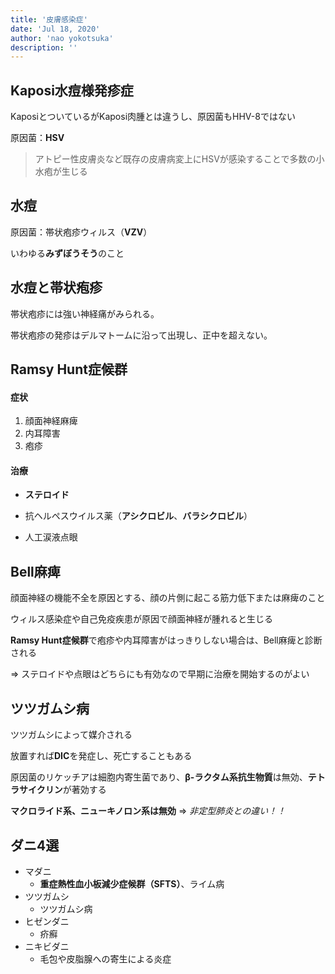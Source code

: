 ```yaml
---
title: '皮膚感染症'
date: 'Jul 18, 2020'
author: 'nao yokotsuka'
description: ''
---
```


## Kaposi水痘様発疹症

KaposiとついているがKaposi肉腫とは違うし、原因菌もHHV-8ではない

原因菌：**HSV**

> アトピー性皮膚炎など既存の皮膚病変上にHSVが感染することで多数の小水疱が生じる

## 水痘

原因菌：帯状疱疹ウィルス（**VZV**）

いわゆる**みずぼうそう**のこと

## 水痘と帯状疱疹

帯状疱疹には強い神経痛がみられる。

帯状疱疹の発疹はデルマトームに沿って出現し、正中を超えない。

## Ramsy Hunt症候群

#### 症状

1. 顔面神経麻痺
2. 内耳障害
3. 疱疹

#### 治療

- **ステロイド**
- 抗ヘルペスウイルス薬（**アシクロビル**、**バラシクロビル**）

- 人工涙液点眼

## Bell麻痺

顔面神経の機能不全を原因とする、顔の片側に起こる筋力低下または麻痺のこと

ウィルス感染症や自己免疫疾患が原因で顔面神経が腫れると生じる

**Ramsy Hunt症候群**で疱疹や内耳障害がはっきりしない場合は、Bell麻痺と診断される

=> ステロイドや点眼はどちらにも有効なので早期に治療を開始するのがよい

## ツツガムシ病

ツツガムシによって媒介される

放置すれば**DIC**を発症し、死亡することもある

原因菌のリケッチアは細胞内寄生菌であり、**β-ラクタム系抗生物質**は無効、**テトラサイクリン**が著効する

**マクロライド系、ニューキノロン系は無効** => *非定型肺炎との違い！！*

## ダニ4選

- マダニ
  - **重症熱性血小板減少症候群（SFTS）**、ライム病
- ツツガムシ
  - ツツガムシ病
- ヒゼンダニ
  - 疥癬
- ニキビダニ
  - 毛包や皮脂腺への寄生による炎症

